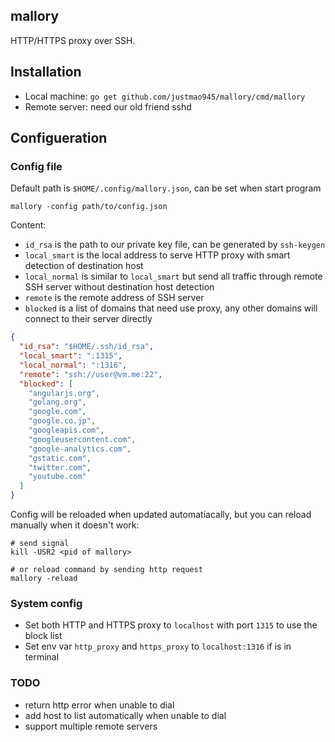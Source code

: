 ## mallory
HTTP/HTTPS proxy over SSH.


## Installation
* Local machine: `go get github.com/justmao945/mallory/cmd/mallory`
* Remote server: need our old friend sshd


## Configueration
### Config file
Default path is `$HOME/.config/mallory.json`, can be set when start program
```
mallory -config path/to/config.json
```

Content:
* `id_rsa` is the path to our private key file, can be generated by `ssh-keygen`
* `local_smart` is the local address to serve HTTP proxy with smart detection of destination host
* `local_normal` is similar to `local_smart` but send all traffic through remote SSH server without destination host detection
* `remote` is the remote address of SSH server
* `blocked` is a list of domains that need use proxy, any other domains will connect to their server directly

```json
{
  "id_rsa": "$HOME/.ssh/id_rsa",
  "local_smart": ":1315",
  "local_normal": ":1316",
  "remote": "ssh://user@vm.me:22",
  "blocked": [
    "angularjs.org",
    "golang.org",
    "google.com",
    "google.co.jp",
    "googleapis.com",
    "googleusercontent.com",
    "google-analytics.com",
    "gstatic.com",
    "twitter.com",
    "youtube.com"
  ]
}
```

Config will be reloaded when updated automatiacally, but you can reload manually when it doesn't work:
```
# send signal
kill -USR2 <pid of mallory>

# or reload command by sending http request
mallory -reload
```


### System config
* Set both HTTP and HTTPS proxy to `localhost` with port `1315` to use the block list
* Set env var `http_proxy` and `https_proxy` to `localhost:1316` if is in terminal


### TODO
* return http error when unable to dial
* add host to list automatically when unable to dial
* support multiple remote servers
